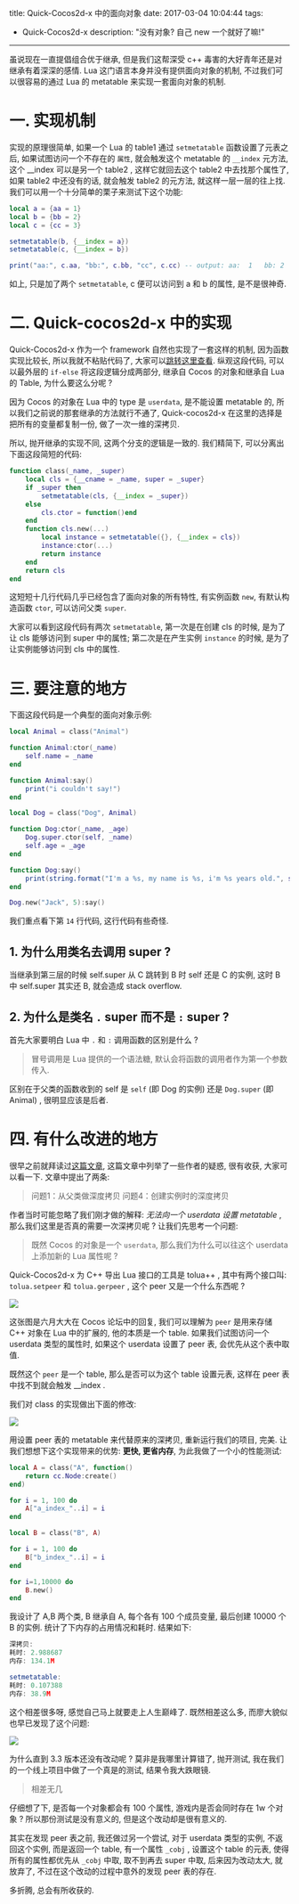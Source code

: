 title: Quick-Cocos2d-x 中的面向对象
date: 2017-03-04 10:04:44
tags:
- Quick-Cocos2d-x
description: "没有对象? 自己 new 一个就好了嘛!"
---

虽说现在一直提倡组合优于继承, 但是我们这帮深受 c++ 毒害的大好青年还是对继承有着深深的感情. Lua 这门语言本身并没有提供面向对象的机制, 不过我们可以很容易的通过 Lua 的 metatable 来实现一套面向对象的机制.

<!--more-->

# 一. 实现机制 

实现的原理很简单, 如果一个 Lua 的 table1 通过 `setmetatable` 函数设置了元表之后, 如果试图访问一个不存在的 `属性`, 就会触发这个 metatable 的 `__index` 元方法, 这个 __index 可以是另一个 table2 , 这样它就回去这个 table2 中去找那个属性了, 如果 table2 中还没有的话, 就会触发 table2 的元方法, 就这样一层一层的往上找. 我们可以用一个十分简单的栗子来测试下这个功能:

```lua
local a = {aa = 1}
local b = {bb = 2}
local c = {cc = 3}

setmetatable(b, {__index = a})
setmetatable(c, {__index = b})

print("aa:", c.aa, "bb:", c.bb, "cc", c.cc) -- output: aa:  1   bb: 2   cc  3
```

如上, 只是加了两个 `setmetatable`, c 便可以访问到 a 和 b 的属性, 是不是很神奇.

# 二. Quick-cocos2d-x 中的实现

Quick-Cocos2d-x 作为一个 framework 自然也实现了一套这样的机制, 因为函数实现比较长, 所以我就不粘贴代码了, 大家可以[跳转这里查看][1]. 纵观这段代码, 可以以最外层的 `if-else` 将这段逻辑分成两部分, 继承自 Cocos 的对象和继承自 Lua 的 Table, 为什么要这么分呢 ?

因为 Cocos 的对象在 Lua 中的 type 是 `userdata`, 是不能设置 metatable 的, 所以我们之前说的那套继承的方法就行不通了, Quick-cocos2d-x 在这里的选择是把所有的变量都复制一份, 做了一次一维的深拷贝. 

所以, 抛开继承的实现不同, 这两个分支的逻辑是一致的. 我们精简下, 可以分离出下面这段简短的代码:

```lua
function class(_name, _super)
    local cls = {__cname = _name, super = _super}
    if _super then
        setmetatable(cls, {__index = _super})
    else
        cls.ctor = function()end
    end
    function cls.new(...)
        local instance = setmetatable({}, {__index = cls})
        instance:ctor(...)
        return instance
    end
    return cls
end
```

这短短十几行代码几乎已经包含了面向对象的所有特性, 有实例函数 `new`, 有默认构造函数 `ctor`, 可以访问父类 `super`. 

大家可以看到这段代码有两次 `setmetatable`, 第一次是在创建 cls 的时候, 是为了让 cls 能够访问到 super 中的属性; 第二次是在产生实例 `instance` 的时候, 是为了让实例能够访问到 cls 中的属性. 

# 三. 要注意的地方

下面这段代码是一个典型的面向对象示例:

```lua
local Animal = class("Animal")

function Animal:ctor(_name)
    self.name = _name
end

function Animal:say()
    print("i couldn't say!")
end

local Dog = class("Dog", Animal)

function Dog:ctor(_name, _age)
    Dog.super.ctor(self, _name)
    self.age = _age
end

function Dog:say()
    print(string.format("I'm a %s, my name is %s, i'm %s years old.", self.__cname, self.name, self.age))
end

Dog.new("Jack", 5):say()
```

我们重点看下第 `14` 行代码, 这行代码有些奇怪.

## 1. 为什么用类名去调用 super ?

当继承到第三层的时候 self.super 从 C 跳转到 B 时 self 还是 C 的实例, 这时 B 中 self.super 其实还 B, 就会造成 stack overflow.

## 2. 为什么是类名 `.` super 而不是 `:` super ?

首先大家要明白 Lua 中 `.` 和 `:` 调用函数的区别是什么 ?

> 冒号调用是 Lua 提供的一个语法糖, 默认会将函数的调用者作为第一个参数传入.

区别在于父类的函数收到的 self 是 `self` (即 Dog 的实例) 还是 `Dog.super` (即 Animal) , 很明显应该是后者.

# 四. 有什么改进的地方

很早之前就拜读过[这篇文章][2], 这篇文章中列举了一些作者的疑惑, 很有收获, 大家可以看一下. 文章中提出了两条:

> 问题1：从父类做深度拷贝
> 问题4：创建实例时的深度拷贝

作者当时可能忽略了我们刚才做的解释: *无法向一个 userdata 设置 metatable* , 那么我们这里是否真的需要一次深拷贝呢 ? 让我们先思考一个问题:

> 既然 Cocos 的对象是一个 `userdata`, 那么我们为什么可以往这个 userdata 上添加新的 Lua 属性呢 ?

Quick-Cocos2d-x 为 C++ 导出 Lua 接口的工具是 tolua++ , 其中有两个接口叫: `tolua.setpeer` 和 `tolua.gerpeer` , 这个 peer 又是一个什么东西呢 ?

![][4]

这张图是六月大大在 Cocos 论坛中的回复, 我们可以理解为 `peer` 是用来存储 C++ 对象在 Lua 中的扩展的, 他的本质是一个 table. 如果我们试图访问一个 userdata 类型的属性时, 如果这个 userdata 设置了 peer 表, 会优先从这个表中取值.

既然这个 `peer` 是一个 table, 那么是否可以为这个 table 设置元表, 这样在 peer 表中找不到就会触发 __index .

我们对 class 的实现做出下面的修改:

![][5]

用设置 peer 表的 metatable 来代替原来的深拷贝, 重新运行我们的项目, 完美. 让我们想想下这个实现带来的优势: **更快, 更省内存**, 为此我做了一个小的性能测试:

```lua
local A = class("A", function()
    return cc.Node:create()
end)

for i = 1, 100 do
    A["a_index_"..i] = i
end

local B = class("B", A)

for i = 1, 100 do
    B["b_index_"..i] = i
end

for i=1,10000 do
    B.new()
end
```

我设计了 A,B 两个类, B 继承自 A, 每个各有 100 个成员变量, 最后创建 10000 个 B 的实例. 统计了下内存的占用情况和耗时. 结果如下:

```lua
深拷贝:
耗时: 2.988687
内存: 134.1M

setmetatable:
耗时: 0.107388
内存: 38.9M
```

这个相差很多呀, 感觉自己马上就要走上人生巅峰了. 既然相差这么多, 而廖大貌似也早已发现了这个问题:

![][6]

为什么直到 3.3 版本还没有改动呢 ? 莫非是我哪里计算错了, 抛开测试, 我在我们的一个线上项目中做了一个真是的测试, 结果令我大跌眼镜.

> 相差无几

仔细想了下, 是否每一个对象都会有 100 个属性, 游戏内是否会同时存在 1w 个对象 ? 所以那份测试是没有意义的, 但是这个改动却是很有意义的.

其实在发现 peer 表之前, 我还做过另一个尝试, 对于 userdata 类型的实例, 不返回这个实例, 而是返回一个 table, 有一个属性 `_cobj` , 设置这个 table 的元表, 使得所有的属性都优先从 `_cobj` 中取, 取不到再去 super 中取, 后来因为改动太大, 就放弃了, 不过在这个改动的过程中意外的发现 peer 表的存在.

多折腾, 总会有所收获的.

[1]: https://github.com/chukong/quick-cocos2d-x/blob/master/framework/functions.lua#L281-L339
[2]: http://jennal.com/2014/10/18/cocos2dx-lua-oop/
[3]: https://github.com/zfengzhen/Blog/blob/master/article/tolua%2B%2B%E5%AE%9E%E7%8E%B0%E5%88%86%E6%9E%90.md
[4]: https://ww1.sinaimg.cn/large/006tNc79ly1fdbsvt09tnj313o08ewg5.jpg
[5]: https://ww3.sinaimg.cn/large/006tNbRwly1fdbtiv4cbaj30v009i3zv.jpg
[6]: https://ww3.sinaimg.cn/large/006tNbRwly1fdbv2g5bfoj30m208mjs8.jpg